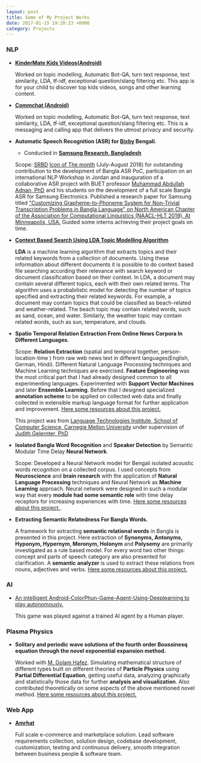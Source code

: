 ```yaml
---
layout: post
title: Some of My Project Works
date: 2017-01-15 19:20:23 +0900
category: Projects
---
```


### **NLP**


- **[KinderMate Kids Videos(Android)](https://web.archive.org/web/20210510000318/https://play.google.com/store/apps/details?id=com.kindermate.kai)**

  Worked on topic modelling, Automatic Bot-QA, turn text response, text similarity, LDA, tf-idf, exceptional question/slang filtering etc. This app is for your child to discover top kids videos, songs and other learning content.


- **[Commchat (Android)](https://web.archive.org/web/20211004182141/https://play.google.com/store/apps/details?id=com.ccp.comm)**

  Worked on topic modelling, Automatic Bot-QA, turn text response, text similarity, LDA, tf-idf, exceptional question/slang filtering etc. This is a messaging and calling app that delivers the utmost privacy and security.


- **Automatic Speech Recognition (ASR) for [Bixby](https://web.archive.org/web/20210131060707/https://www.samsung.com/us/explore/bixby/) Bengali**.
  * Conducted in [**Samsung Research, Bangladesh**](https://web.archive.org/web/20201020003706/https://research.samsung.com/srbd)

  Scope: [SRBD](https://web.archive.org/web/20201020003706/https://research.samsung.com/srbd) [Icon of The month](https://github.com/ShihabYasin/shihabyasin.github.io/blob/gh-pages/public/img/srbd-iom.jpeg) (July-August 2018) for outstanding contribution to the development of Bangla ASR PoC, participation on an international NLP Workshop in Jordan and inauguration of a collaborative ASR project with BUET professor [Muhammad Abdullah Adnan, PhD](https://web.archive.org/web/20201022201402/https://sites.google.com/site/abdullahadnan/ ) and his students on the development of a full scale Bangla ASR for Samsung Electronics.
Published a research paper for Samsung titled ["Customizing Grapheme-to-Phoneme System for Non-Trivial Transcription Problems in Bangla Language" on North American Chapter of the Association for Computational Linguistics (NAACL-HLT 2019), At Minneapolis, USA.]((https://web.archive.org/web/20200705150821/https://www.aclweb.org/anthology/N19-1322/))
Guided some interns achieving their project goals on time.


- **[Context Based Search Using LDA Topic Modelling Algorithm](https://github.com/ShihabYasin/LDA-to-Context-Based-Search)**

  **LDA** is a machine learning algorithm that extracts topics and their related keywords from a collection of documents. Using these information about different documents it is possible to do context based file searching according their relevance with search keyword or document classification based on their context.
  In LDA, a document may contain several different topics, each with their own related terms. The algorithm uses a probabilistic model for detecting the number of topics specified and extracting their related keywords. For example, a document may contain topics that could be classified as beach-related and weather-related. The beach topic may contain related words, such as sand, ocean, and water. Similarly, the weather topic may contain related words, such as sun, temperature, and clouds.


- **Spatio Temporal Relation Extraction From Online News Corpora In Different Languages.** 
   
   Scope: **Relation Extraction** (spatial and temporal together, person-location-time ) from raw web news text in different languages(English, German, Hindi). Different Natural Language Processing techniques and Machine Learning techniques are exercised. **Feature Engineering** was the most critical part that I had already designed common to all experimenting languages. Experimented with **Support Vector Machines** and later **Ensemble Learning**. Before that I designed specialized **annotation scheme** to be applied on collected web data and finally collected in extensible markup language format for further application and improvement. [Here some resources about this project.](https://github.com/ShihabYasin/Person-Location-Time-Association-by-Classification)
   
   This project was from [Language Technologies Institute, School of Computer Science, Carnegie Mellon University](https://www.lti.cs.cmu.edu/) under supervision of [Judith Gelernter, PhD](https://web.archive.org/web/20200923140503/http://www.cs.cmu.edu/~gelernter/)


- **Isolated Bangla Word Recognition** and **Speaker Detection** by Semantic Modular Time Delay **Neural Network**.

    Scope: Developed a Neural Network model for Bengali isolated acoustic words recognition on a collected corpus. I used concepts from **Neuroscience** and **brain research** with the application of **Natural Language Processing** techniques and Neural Network as **Machine Learning** approach. Neural network were designed in such a modular way that every **module had some semantic role** with time delay receptors for increasing experiences with time.   [Here some resources about this project.](https://github.com/ShihabYasin/Isolated-Bengali-Word-and-Speaker-Recognition.).


- **Extracting Semantic Relatedness For Bangla Words.**
   
   A framework for extracting **semantic relational words** in Bangla is presented in this project. Here extraction of **Synonyms, Antonyms, Hyponym, Hypernym, Meronym, Holonym** and **Polysemy** are primarily investigated as a rule based model. For every word two other things: concept and parts of speech category are also presented for clarification. A **semantic analyzer** is used to extract these relations from nouns, adjectives and verbs. [Here some resources about this project.](https://github.com/ShihabYasin/Extracting-Semantic-Relatedness-For-Bangla-Words)

### **AI**

- [An intelligent Android-ColorPhun-Game-Agent-Using-Deeplearning to play autonomously.](https://github.com/ShihabYasin/Android-ColorPhun-Game-Agent-Using-Deeplearning)
  
  This game was played against a trained AI agent by a Human player.


### **Plasma Physics**

- **Solitary and periodic wave solutions of the fourth order Boussinesq equation through the novel exponential expansion method.**

   Worked with [M. Golam Hafez](https://www.researchgate.net/profile/Md-Hafez). Simulating mathematical structure of different types built on different theories of **Particle Physics** using **Partial Differential Equation**, getting useful data, analyzing graphically and statistically those data for further **analysis and visualization**.  Also contributed theoretically on some aspects of the above mentioned novel method. [Here some resources about this project.](https://github.com/ShihabYasin/Research-on-Plasma-Physics)

### **Web App**

- **[Amrhat](https://amrhat.com/)**

   Full scale e-commerce and marketplace solution. Lead software requirements collection, solution design, codebase development, customization, testing and continuous delivery, smooth integration between business people & software team.





 





 

